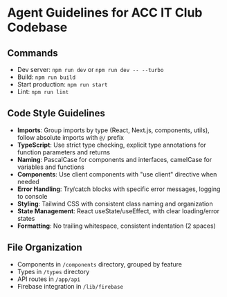 # Agent Guidelines for ACC IT Club Codebase

## Commands
- Dev server: `npm run dev` or `npm run dev -- --turbo`
- Build: `npm run build`
- Start production: `npm run start`
- Lint: `npm run lint`

## Code Style Guidelines
- **Imports**: Group imports by type (React, Next.js, components, utils), follow absolute imports with `@/` prefix
- **TypeScript**: Use strict type checking, explicit type annotations for function parameters and returns
- **Naming**: PascalCase for components and interfaces, camelCase for variables and functions
- **Components**: Use client components with "use client" directive when needed
- **Error Handling**: Try/catch blocks with specific error messages, logging to console
- **Styling**: Tailwind CSS with consistent class naming and organization
- **State Management**: React useState/useEffect, with clear loading/error states
- **Formatting**: No trailing whitespace, consistent indentation (2 spaces)

## File Organization
- Components in `/components` directory, grouped by feature
- Types in `/types` directory
- API routes in `/app/api`
- Firebase integration in `/lib/firebase`